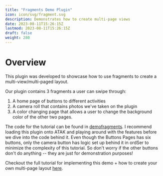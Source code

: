 ```yaml
---
title: "Fragments Demo Plugin"
icon: icon/svg/fragment.svg
description: Demonstrates how to create multi-page views 
date: 2023-08-11T15:26:15Z
lastmod: 2023-08-11T15:26:15Z
draft: false
weight: 280
---
```



# Overview
This plugin was developed to showcase how to use fragments to create a multi-view/multi-paged layout. 


Our plugin contains 3 fragments a user can swipe through:
1. A home page of buttons to different activities
2. A camera roll that contains photos we've taken on the plugin
3. A color changing page that allows a user to change the background color of the other two pages. 

The code for the tutorial can be found in [demofragments](https://github.com/Toyon/LearnATAK/-/tree/main/demofragments/app/src/main). I recommend loading this plugin onto ATAK and playing around with the features before we dive into the code behind it. Even though the Buttons Pages has six buttons, only the camera button has logic set up behind it in ordSer to minimize the complexity of this tutorial. So don't worry if the other buttons don't do anything -- they are just for demonstration purposes! 

Checkout the full tutorial for implementing this demo + how to create your own multi-page layout [here](../../android_development/fragments/).